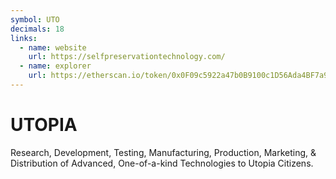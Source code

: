 ```yaml
---
symbol: UTO
decimals: 18
links:
  - name: website
    url: https://selfpreservationtechnology.com/
  - name: explorer
    url: https://etherscan.io/token/0x0F09c5922a47b0B9100c1D56Ada4BF7a9f3A72d4
---
```


# UTOPIA

Research, Development, Testing, Manufacturing, Production, Marketing, & Distribution of Advanced, One-of-a-kind Technologies to Utopia Citizens.
